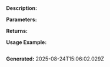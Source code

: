 
## 

**Description:** 

**Parameters:**


**Returns:** 

**Usage Example:**
```typescript

```

**Generated:** 2025-08-24T15:06:02.029Z
